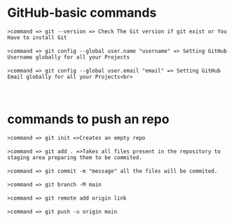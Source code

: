 # GitHub-basic commands
```>command => git --version => Check The Git version if git exist or You Have to install Git```<br><br>
```>command => git config --global user.name "username" => Setting GitHub Username globally for all your Projects```<br><br>
```>command => git config --global user.email "email" => Setting GitHub Email globally for all your Projects<br>```<br><br><br>
# commands to push an repo
```>command => git init =>Creates an empty repo```<br><br>
```>command => git add . =>Takes all files present in the repository to staging area preparing them to be commited.```<br><br>
```>command => git commit -m "message" all the files will be commited.```<br><br>
```>command => git branch -M main```<br><br>
```>command => git remote add origin link```<br><br>
```>command => git push -u origin main```
